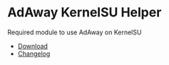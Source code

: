 # AdAway KernelSU Helper
Required module to use AdAway on KernelSU  

- [Download](https://github.com/symbuzzer/adaway-kernelsu-helper/releases/latest/download/systemless-hosts-KernelSU-module.zip)
- [Changelog](https://github.com/symbuzzer/adaway-kernelsu-helper/blob/main/CHANGELOG.md)
